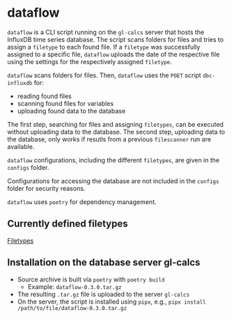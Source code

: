 # dataflow

`dataflow` is a CLI script running on the `gl-calcs` server that hosts the
InfluxDB time series database. The script scans folders for files and tries
to assign a `filetype` to each found file. If a `filetype` was successfully
assigned to a specific file, `dataflow` uploads the date of the respective
file using the settings for the respectively assigned `filetype`. 

`dataflow` scans folders for files. Then, `dataflow` uses the `POET` script `dbc-influxdb` for:
- reading found files
- scanning found files for variables
- uploading found data to the database

The first step, searching for files and assigning `filetypes`, can be executed without
uploading data to the database. The second step, uploading data to the database, only works
if resutls from a previous `filescanner` run are available.

`dataflow` configurations, including the different `filetypes`, are given in the `configs` folder.

Configurations for accessing the database are not included in the `configs` folder for security reasons.

`dataflow` uses `poetry` for dependency management.

## Currently defined filetypes
[Filetypes](https://gitlab.ethz.ch/poet/configs/-/tree/main/filegroups)

## Installation on the database server gl-calcs
- Source archive is built via `poetry` with `poetry build`
  - Example: `dataflow-0.3.0.tar.gz`
- The resulting `.tar.gz` file is uploaded to the server `gl-calcs`
- On the server, the script is installed using `pipx`, e.g., `pipx install /path/to/file/dataflow-0.3.0.tar.gz`
